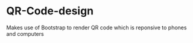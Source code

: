 # QR-Code-design

Makes use of Bootstrap to render QR code which is reponsive to phones and computers
